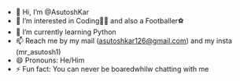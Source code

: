- 👋 Hi, I’m @AsutoshKar
- 👀 I’m interested in Coding👨‍💻 and also a Footballer⚽
- 🌱 I’m currently learning Python
- 📫 Reach me by my mail (asutoshkar126@gmail.com) and my insta (mr_asutosh1)
- 😄 Pronouns: He/Him
- ⚡ Fun fact: You can never be boaredwhilw chatting with me

<!---
AsutoshKar/AsutoshKar is a ✨ special ✨ repository because its `README.md` (this file) appears on your GitHub profile.
You can click the Preview link to take a look at your changes.
--->
